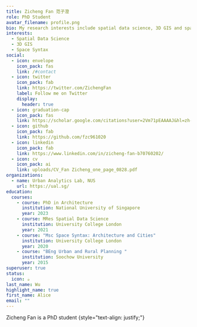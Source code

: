 ```yaml
---
title: Zicheng Fan 范子澄
role: PhD Student
avatar_filename: profile.png
bio: My research interests include spatial data science, 3D GIS and space syntax
interests:
  - Spatial Data Science
  - 3D GIS
  - Space Syntax
social:
  - icon: envelope
    icon_pack: fas
    link: /#contact
  - icon: twitter
    icon_pack: fab
    link: https://twitter.com/ZichengFan
    label: Follow me on Twitter
    display:
      header: true
  - icon: graduation-cap
    icon_pack: fas
    link: https://scholar.google.com/citations?user=2Vm71pEAAAAJ&hl=zh-CN
  - icon: github
    icon_pack: fab
    link: https://github.com/fzc961020
  - icon: linkedin
    icon_pack: fab
    link: https://www.linkedin.com/in/zicheng-fan-b70760202/
  - icon: cv
    icon_pack: ai
    link: uploads/CV_Fan Zicheng_one_page_0828.pdf
organizations:
  - name: Urban Analytics Lab, NUS
    url: https://ual.sg/
education:
  courses:
    - course: PhD in Architecture
      institution: National University of Singapore
      year: 2023
    - course: MRes Spatial Data Science
      institution: University College London
      year: 2021
    - course: "Msc Space Syntax: Architecture and Cities"
      institution: University College London
      year: 2020
    - course: "BEng Urban and Rural Planning "
      institution: Soochow University
      year: 2015
superuser: true
status:
  icon: ☕️
last_name: Wu
highlight_name: true
first_name: Alice
email: ""
---
```

Zicheng Fan is a PhD student
{style="text-align: justify;"}
